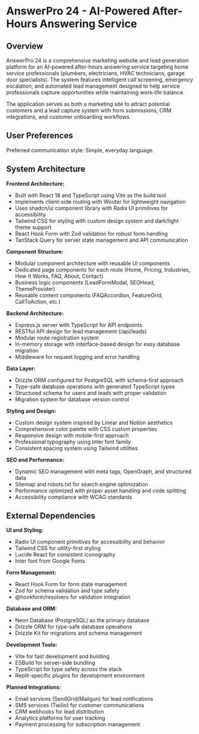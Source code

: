 # AnswerPro 24 - AI-Powered After-Hours Answering Service

## Overview

AnswerPro 24 is a comprehensive marketing website and lead generation platform for an AI-powered after-hours answering service targeting home service professionals (plumbers, electricians, HVAC technicians, garage door specialists). The system features intelligent call screening, emergency escalation, and automated lead management designed to help service professionals capture opportunities while maintaining work-life balance.

The application serves as both a marketing site to attract potential customers and a lead capture system with form submissions, CRM integrations, and customer onboarding workflows.

## User Preferences

Preferred communication style: Simple, everyday language.

## System Architecture

**Frontend Architecture:**
- Built with React 18 and TypeScript using Vite as the build tool
- Implements client-side routing with Wouter for lightweight navigation
- Uses shadcn/ui component library with Radix UI primitives for accessibility
- Tailwind CSS for styling with custom design system and dark/light theme support
- React Hook Form with Zod validation for robust form handling
- TanStack Query for server state management and API communication

**Component Structure:**
- Modular component architecture with reusable UI components
- Dedicated page components for each route (Home, Pricing, Industries, How It Works, FAQ, About, Contact)
- Business logic components (LeadFormModal, SEOHead, ThemeProvider)
- Reusable content components (FAQAccordion, FeatureGrid, CallToAction, etc.)

**Backend Architecture:**
- Express.js server with TypeScript for API endpoints
- RESTful API design for lead management (/api/leads)
- Modular route registration system
- In-memory storage with interface-based design for easy database migration
- Middleware for request logging and error handling

**Data Layer:**
- Drizzle ORM configured for PostgreSQL with schema-first approach
- Type-safe database operations with generated TypeScript types
- Structured schema for users and leads with proper validation
- Migration system for database version control

**Styling and Design:**
- Custom design system inspired by Linear and Notion aesthetics
- Comprehensive color palette with CSS custom properties
- Responsive design with mobile-first approach
- Professional typography using Inter font family
- Consistent spacing system using Tailwind utilities

**SEO and Performance:**
- Dynamic SEO management with meta tags, OpenGraph, and structured data
- Sitemap and robots.txt for search engine optimization
- Performance optimized with proper asset handling and code splitting
- Accessibility compliance with WCAG standards

## External Dependencies

**UI and Styling:**
- Radix UI component primitives for accessibility and behavior
- Tailwind CSS for utility-first styling
- Lucide React for consistent iconography
- Inter font from Google Fonts

**Form Management:**
- React Hook Form for form state management
- Zod for schema validation and type safety
- @hookform/resolvers for validation integration

**Database and ORM:**
- Neon Database (PostgreSQL) as the primary database
- Drizzle ORM for type-safe database operations
- Drizzle Kit for migrations and schema management

**Development Tools:**
- Vite for fast development and building
- ESBuild for server-side bundling
- TypeScript for type safety across the stack
- Replit-specific plugins for development environment

**Planned Integrations:**
- Email services (SendGrid/Mailgun) for lead notifications
- SMS services (Twilio) for customer communications
- CRM webhooks for lead distribution
- Analytics platforms for user tracking
- Payment processing for subscription management